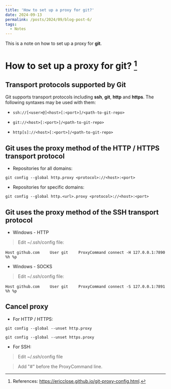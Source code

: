 ```yaml
---
title: 'How to set up a proxy for git?'
date: 2024-09-13
permalink: /posts/2024/09/blog-post-6/
tags:
  - Notes
---
```


This is a note on how to set up a proxy for **git**.

# How to set up a proxy for git? [^1]
[^1]: References: https://ericclose.github.io/git-proxy-config.html.

## Transport protocols supported by Git

Git supports transport protocols including **ssh**, **git**, **http** and **https**.
The following syntaxes may be used with them:

- ```ssh://[<user>@]<host>[:<port>]/<path-to-git-repo>```

- ```git://<host>[:<port>]/<path-to-git-repo>```

- ```http[s]://<host>[:<port>]/<path-to-git-repo>```

## Git uses the proxy method of the HTTP / HTTPS transport protocol
- Repositories for all domains:

```git config --global http.proxy <protocol>://<host>:<port>```

- Repositories for specific domains:

```git config --global http.<url>.proxy <protocol>://<host>:<port>```

## Git uses the proxy method of the SSH transport protocol
- Windows - HTTP

> Edit ~/.ssh/config file:

```Host github.com```
```    User git```
```    ProxyCommand connect -H 127.0.0.1:7890 %h %p```

- Windows - SOCKS

> Edit ~/.ssh/config file:

```Host github.com```
```    User git```
```    ProxyCommand connect -S 127.0.0.1:7891 %h %p```

## Cancel proxy
- For HTTP / HTTPS:

```git config --global --unset http.proxy```

```git config --global --unset https.proxy```

- For SSH:

> Edit ~/.ssh/config file

> Add "#" before the ProxyCommand line.
